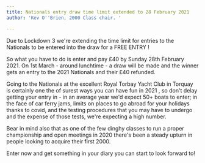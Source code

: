 ```yaml
---
title: Nationals entry draw time limit extended to 28 February 2021
author: 'Kev O''Brien, 2000 Class chair. '

---
```

Due to Lockdown 3 we're extending the time limit for entries to the Nationals to be entered into the draw for a FREE ENTRY ! 

So what you have to do is enter and pay £40 by  Sunday 28th February 2021. On 1st March - around lunchtime - a draw will be made and the winner gets an entry to the 2021 Nationals and their £40 refunded. 

Going to the Nationals at the excellent Royal Torbay Yacht Club in Torquay is certainly one the of surest ways you can have fun in 2021 , so don't delay getting your entry in - in an average year we'd expect 50+ boats to enter; in the face of car ferry jams, limits on places to go abroad for your holidays thanks to covid, and the testing procedures that you may have to undergo and the expense of those tests, we're expecting a high number. 

Bear in mind also that as one of the few dinghy classes to run a proper championship and open meetings in 2020 there's been a steady upturn in people looking to acquire their first 2000. 

Enter now and get something in your diary you can start to look forward to! 